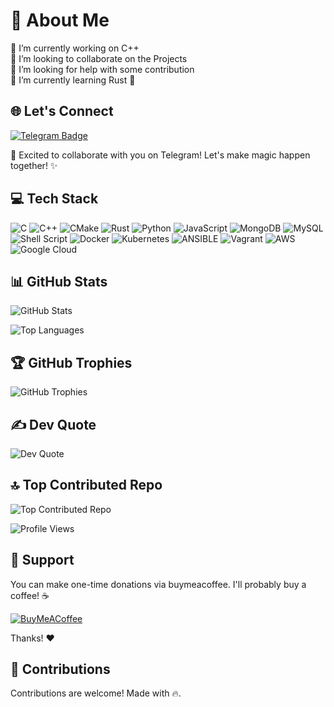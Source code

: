 # 💫 About Me

🔭 I’m currently working on C++  
👯 I’m looking to collaborate on the Projects  
🤝 I’m looking for help with some contribution  
🌱 I’m currently learning Rust 🦀  

## 🌐 Let's Connect

[![Telegram Badge](https://img.shields.io/badge/Telegram-blue?style=for-the-badge&logo=telegram&logoColor=white)](https://t.me/gvatsal60)

🚀 Excited to collaborate with you on Telegram!
Let's make magic happen together! ✨

## 💻 Tech Stack

![C](https://img.shields.io/badge/c-%2300599C.svg?style=for-the-badge&logo=c&logoColor=white)
![C++](https://img.shields.io/badge/c++-%2300599C.svg?style=for-the-badge&logo=c%2B%2B&logoColor=white)
![CMake](https://img.shields.io/badge/CMake-%23008FBA.svg?style=for-the-badge&logo=cmake&logoColor=white)
![Rust](https://img.shields.io/badge/rust-%23000000.svg?style=for-the-badge&logo=rust&logoColor=white)
![Python](https://img.shields.io/badge/python-3670A0?style=for-the-badge&logo=python&logoColor=ffdd54)
![JavaScript](https://img.shields.io/badge/javascript-%23323330.svg?style=for-the-badge&logo=javascript&logoColor=%23F7DF1E)
![MongoDB](https://img.shields.io/badge/MongoDB-%234ea94b.svg?style=for-the-badge&logo=mongodb&logoColor=white)
![MySQL](https://img.shields.io/badge/mysql-%2300000f.svg?style=for-the-badge&logo=mysql&logoColor=white)
![Shell Script](https://img.shields.io/badge/shell_script-%23121011.svg?style=for-the-badge&logo=gnu-bash&logoColor=white)
![Docker](https://img.shields.io/badge/docker-%230db7ed.svg?style=for-the-badge&logo=docker&logoColor=white)
![Kubernetes](https://img.shields.io/badge/kubernetes-%23326ce5.svg?style=for-the-badge&logo=kubernetes&logoColor=white)
![ANSIBLE](https://img.shields.io/badge/ansible-%231A1918.svg?style=for-the-badge&logo=ansible&logoColor=white)
![Vagrant](https://img.shields.io/badge/vagrant-%231563FF.svg?style=for-the-badge&logo=vagrant&logoColor=white)
![AWS](https://img.shields.io/badge/AWS-%23FF9900.svg?style=for-the-badge&logo=amazon-aws&logoColor=white)
![Google Cloud](https://img.shields.io/badge/GoogleCloud-%234285F4.svg?style=for-the-badge&logo=google-cloud&logoColor=white)

## 📊 GitHub Stats

![GitHub Stats](https://github-readme-stats.vercel.app/api?username=gvatsal60&theme=vision-friendly-dark&hide_border=false&include_all_commits=false&count_private=false)

![Top Languages](https://github-readme-stats.vercel.app/api/top-langs/?username=gvatsal60&theme=vision-friendly-dark&hide_border=false&include_all_commits=false&count_private=false&layout=compact)

## 🏆 GitHub Trophies

![GitHub Trophies](https://github-profile-trophy.vercel.app/?username=gvatsal60&theme=onedark&no-frame=false&no-bg=true&margin-w=4)

## ✍️ Dev Quote

![Dev Quote](https://quotes-github-readme.vercel.app/api?type=horizontal&theme=radical)

## 🔝 Top Contributed Repo

![Top Contributed Repo](https://github-contributor-stats.vercel.app/api?username=gvatsal60&limit=5&theme=dark_dimmed&combine_all_yearly_contributions=true)

![Profile Views](https://komarev.com/ghpvc/?username=gvatsal60&style=for-the-badge&color=orange)

## 💖 Support

You can make one-time donations via buymeacoffee. I'll probably buy a coffee! ☕

[![BuyMeACoffee](https://img.shields.io/badge/Buy%20Me%20a%20Coffee-ffdd00?style=for-the-badge&logo=buy-me-a-coffee&logoColor=black)](https://buymeacoffee.com/gvatsal60)

Thanks! ❤️

## 🤝 Contributions

Contributions are welcome!
Made with 🔥.
